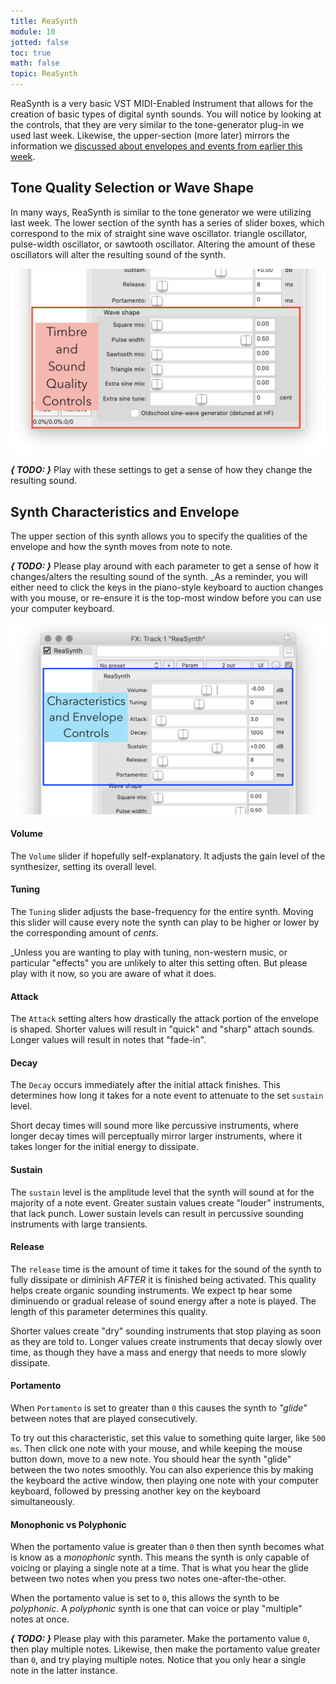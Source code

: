 ```yaml
---
title: ReaSynth
module: 10
jotted: false
toc: true
math: false
topic: ReaSynth
---
```



ReaSynth is a very basic VST MIDI-Enabled Instrument that allows for the creation of basic types of digital synth sounds. You will notice by looking at the controls, that they are very similar to the tone-generator plug-in we used last week. Likewise, the upper-section (more later) mirrors the information we [discussed about envelopes and events from earlier this week]({{site.baseurl}}/modules/week-8/synthesis/#envelopes).

## Tone Quality Selection or Wave Shape

In many ways, ReaSynth is similar to the tone generator we were utilizing last week. The lower section of the synth has a series of slider boxes, which correspond to the mix of straight sine wave oscillator. triangle oscillator, pulse-width oscillator, or sawtooth oscillator. Altering the amount of these oscillators will alter the resulting sound of the synth.

![ReaSynth Window](../imgs/reasynth.png "ReaSynth Window")

**_{ TODO: }_** Play with these settings to get a sense of how they change the resulting sound.

## Synth Characteristics and Envelope

The upper section of this synth allows you to specify the qualities of the envelope and how the synth moves from note to note.

**_{ TODO: }_** Please play around with each parameter to get a sense of how it changes/alters the resulting sound of the synth. _As a reminder, you will either need to click the keys in the piano-style keyboard to auction changes with you mouse, or re-ensure it is the top-most window before you can use your computer keyboard.

![ReaSynth Characteristics and Envelope Control Section.](../imgs/reasynth-envelope.png "ReaSynth Characteristics and Envelope Control Section.")

#### Volume

The `Volume` slider if hopefully self-explanatory. It adjusts the gain level of the synthesizer, setting its overall level.

#### Tuning

The `Tuning` slider adjusts the base-frequency for the entire synth. Moving this slider will cause every note the synth can play to be higher or lower by the corresponding amount of _cents_.

_Unless you are wanting to play with tuning, non-western music, or particular "effects" you are unlikely to alter this setting often. But please play with it now, so you are aware of what it does.

#### Attack

The `Attack` setting alters how drastically the attack portion of the envelope is shaped. Shorter values will result in "quick" and "sharp" attach sounds. Longer values will result in notes that "fade-in".

#### Decay

The `Decay` occurs immediately after the initial attack finishes. This determines how long it takes for a note event to attenuate to the set `sustain` level.

Short decay times will sound more like percussive instruments, where longer decay times will perceptually mirror larger instruments, where it takes longer for the initial energy to dissipate.

#### Sustain

The `sustain` level is the amplitude level that the synth will sound at for the majority of a note event. Greater sustain values create "louder" instruments, that lack punch. Lower sustain levels can result in percussive sounding instruments with large transients.

#### Release

The `release` time is the amount of time it takes for the sound of the synth to fully dissipate or diminish _AFTER_ it is finished being activated. This quality helps create organic sounding instruments. We expect tp hear some diminuendo or gradual release of sound energy after a note is played. The length of this parameter determines this quality.

Shorter values create "dry" sounding instruments that stop playing as soon as they are told to. Longer values create instruments that decay slowly over time, as though they have a mass and energy that needs to more slowly dissipate.

#### Portamento

When `Portamento` is set to greater than `0` this causes the synth to _"glide"_ between notes that are played consecutively.

To try out this characteristic, set this value to something quite larger, like `500 ms`. Then click one note with your mouse, and while keeping the mouse button down, move to a new note. You should hear the synth "glide" between the two notes smoothly. You can also experience this by making the keyboard the active window, then playing one note with your computer keyboard, followed by pressing another key on the keyboard simultaneously.

#### Monophonic vs Polyphonic

When the portamento value is greater than `0` then then synth becomes what is know as a _monophonic_ synth. This means the synth is only capable of voicing or playing a single note at a time. That is what you hear the glide between two notes when you press two notes one-after-the-other.

When the portamento value is set to `0`, this allows the synth to be _polyphonic_. A _polyphonic_ synth is one that can voice or play "multiple" notes at once.

**_{ TODO: }_** Please play with this parameter. Make the portamento value `0`, then play multiple notes. Likewise, then make the portamento value greater than `0`, and try playing multiple notes. Notice that you only hear a single note in the latter instance.
